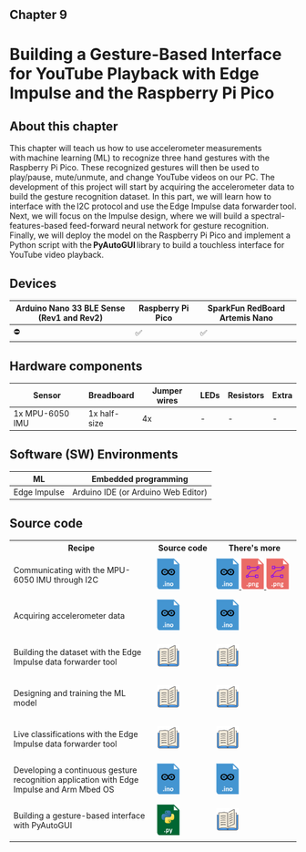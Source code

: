 <h2>Chapter 9</h2>
<h1><b>Building a Gesture-Based Interface for YouTube Playback with Edge Impulse and the Raspberry Pi Pico</b></h1>

<h2> About this chapter </h2>

This chapter will teach us how to use accelerometer measurements with machine learning (ML) to recognize three hand gestures with the Raspberry Pi Pico. These recognized gestures will then be used to play/pause, mute/unmute, and change YouTube videos on our PC.
The development of this project will start by acquiring the accelerometer data to build the gesture recognition dataset. In this part, we will learn how to interface with the I2C protocol and use the Edge Impulse data forwarder tool. Next, we will focus on the Impulse design, where we will build a spectral-features-based feed-forward neural network for gesture recognition. Finally, we will deploy the model on the Raspberry Pi Pico and implement a Python script with the <b>PyAutoGUI</b> library to build a touchless interface for YouTube video playback.

<h2> Devices </h2>

| Arduino Nano 33 BLE Sense (Rev1 and Rev2) | Raspberry Pi Pico | SparkFun RedBoard Artemis Nano |
| ----------- | ---------------------------------------------------------------- | -- |
| ⛔ | ✅ | ✅ |

<h2> Hardware components </h2>

| Sensor  | Breadboard | Jumper wires | LEDs | Resistors | Extra |
| --------| -----------| ------------ | ---- | --------- | ----- |
| 1x MPU-6050 IMU | 1x half-size | 4x | - | - | - |

<h2> Software (SW) Environments </h2>

| ML | Embedded programming |
| --------| -------------------- |
| Edge Impulse | Arduino IDE (or Arduino Web Editor) |

<h2> Source code </h2>

<table class="fixed">
    <col width=50%/>
<tr>
    <th>Recipe</th>
    <th>Source code</th>
    <th>There's more</th>
</tr>
<tr style="height:72px">
    <td>Communicating with the MPU-6050 IMU through I2C</td>
    <td>
        <a href="https://github.com/PacktPublishing/TinyML-Cookbook_2E/blob/main/Chapter09/ArduinoSketches/01_i2c_imu_addr.ino">
        <img title="Sketch for Raspberry Pi Pico" src="../Imgs/arduino_sketch_icon.png" width="40">
        </a>
    </td>
    <td>
        <a href="https://github.com/PacktPublishing/TinyML-Cookbook_2E/blob/main/Chapter09/ArduinoSketches/More/01_i2c_imu_addr_sparkfun_artemis_nano.ino">
        <img title="Sketch for SparkFun RedBoard Artemis Nano" src="../Imgs/arduino_sketch_icon.png" width="40">
        </a>
        <a href="https://github.com/PacktPublishing/TinyML-Cookbook_2E/blob/main/Chapter09/ArduinoSketches/More/01_i2c_imu_addr_sparkfun_artemis_nano.png">
        <img title="Schematic for SparkFun RedBoard Artemis Nano" src="../Imgs/schematic_icon.png"  width="40">
        <a href="https://github.com/PacktPublishing/TinyML-Cookbook_2E/blob/main/Chapter09/Extra/01_i2c_pins_sparkfun_artemis_nano.png">
        <img title="I2C pinout for SparkFun RedBoard Artemis Nano" src="../Imgs/schematic_icon.png"  width="40">
    </td>
</tr>
<tr style="height:72px">
    <td>Acquiring accelerometer data</td>
    <td>
        <a href="https://github.com/PacktPublishing/TinyML-Cookbook_2E/blob/main/Chapter09/ArduinoSketches/02_i2c_imu_read_acc.ino">
        <img title="Sketch for Raspberry Pi Pico" src="../Imgs/arduino_sketch_icon.png" width="40">
        </a>
    </td>
    <td>
        <a href="https://github.com/PacktPublishing/TinyML-Cookbook_2E/blob/main/Chapter09/ArduinoSketches/More/01_i2c_imu_addr_sparkfun_artemis_nano.png">
        <img title="Sketch for SparkFun RedBoard Artemis Nano" src="../Imgs/arduino_sketch_icon.png" width="40">
        </a>
    </td>
</tr>
<tr style="height:72px">
    <td>Building the dataset with the Edge Impulse data forwarder tool</td>
    <td>
        <a>
        <img title="More in the book!" src="../Imgs/books_icon.svg" width="40">
        </a>
    </td>
    <td>
        <a>
        <img title="More in the book!" src="../Imgs/books_icon.svg" width="40">
        </a>
    </td>
</tr>
<tr style="height:72px">
    <td>Designing and training the ML model</td>
    <td>
        <a>
        <img title="More in the book!" src="../Imgs/books_icon.svg" width="40">
        </a>
    </td>
    <td>
        <a>
        <img title="More in the book!" src="../Imgs/books_icon.svg" width="40">
        </a>
    </td>
</tr>
<tr style="height:72px">
    <td>Live classifications with the Edge Impulse data forwarder tool</td>
    <td>
        <a>
        <img title="More in the book!" src="../Imgs/books_icon.svg" width="40">
        </a>
    </td>
    <td>
        <a>
        <img title="More in the book!" src="../Imgs/books_icon.svg" width="40">
        </a>
    </td>
</tr>
<tr style="height:72px">
    <td>Developing a continuous gesture recognition application with Edge Impulse and Arm Mbed OS</td>
    <td>
        <a href="https://github.com/PacktPublishing/TinyML-Cookbook_2E/blob/main/Chapter09/ArduinoSketches/06_gesture_recognition.ino">
        <img title="Sketch for Raspberry Pi Pico" src="../Imgs/arduino_sketch_icon.png" width="40">
        </a>
    </td>
    <td>
        <a href="https://github.com/PacktPublishing/TinyML-Cookbook_2E/blob/main/Chapter09/ArduinoSketches/More/06_gesture_recognition_sparkfun_artemis_nano.ino">
        <img title="Sketch for Raspberry Pi Pico" src="../Imgs/arduino_sketch_icon.png" width="40">
        </a>
    </td>
</tr>
<tr style="height:72px">
    <td>Building a gesture-based interface with PyAutoGUI</td>
    <td>
        <a href="https://github.com/PacktPublishing/TinyML-Cookbook_2E/blob/main/Chapter09/PythonScripts/07_gesture_based_ui.py">
        <img title="Python script" src="../Imgs/python_icon.png" width="40">
        </a>
    </td>
    <td>
        <a>
        <img title="More in the book!" src="../Imgs/books_icon.svg" width="40">
        </a>
    </td>
</tr>
</table>